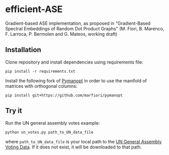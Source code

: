 # efficient-ASE

Gradient-based ASE implementation, as proposed in "Gradient-Based Spectral Embeddings of Random Dot Product Graphs" (M. Fiori, B. Marenco, F. Larroca, P. Bermolen and G. Mateos, working draft)

## Installation

Clone repository and install dependencies using requirements file:

`pip install -r requirements.txt`

Install the following fork of [Pymanopt](https://github.com/pymanopt/pymanopt) in order to use the manifold of matrices with orthogonal columns:

`pip install git+https://github.com/marfiori/pymanopt`

## Try it

Run the UN general assembly votes example:

`python un_votes.py path_to_UN_data_file`

where `path_to_UN_data_file` is your local path to the [UN General Assembly Voting Data](https://dataverse.harvard.edu/dataset.xhtml?persistentId=hdl:1902.1/12379). If it does not exist, it will be downloaded to that path.

